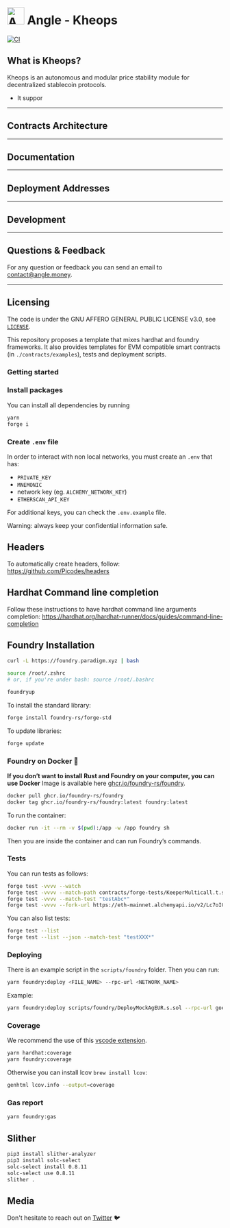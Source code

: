 # <img src="logo.svg" alt="Angle Borrowing Module" height="40px"> Angle - Kheops

[![CI](https://github.com/AngleProtocol/kheops/workflows/CI/badge.svg)](https://github.com/AngleProtocol/kheops/actions?query=workflow%3ACI)

## What is Kheops?

Kheops is an autonomous and modular price stability module for decentralized stablecoin protocols.

- It suppor

---

## Contracts Architecture

---

## Documentation

---

## Deployment Addresses

---

## Development

---

## Questions & Feedback

For any question or feedback you can send an email to [contact@angle.money](mailto:contact@angle.money).

---

## Licensing

The code is under the GNU AFFERO GENERAL PUBLIC LICENSE v3.0, see [`LICENSE`](./LICENSE).

This repository proposes a template that mixes hardhat and foundry frameworks. It also provides templates for EVM compatible smart contracts (in `./contracts/examples`), tests and deployment scripts.

### Getting started

### Install packages

You can install all dependencies by running

```bash
yarn
forge i
```

### Create `.env` file

In order to interact with non local networks, you must create an `.env` that has:

- `PRIVATE_KEY`
- `MNEMONIC`
- network key (eg. `ALCHEMY_NETWORK_KEY`)
- `ETHERSCAN_API_KEY`

For additional keys, you can check the `.env.example` file.

Warning: always keep your confidential information safe.

## Headers

To automatically create headers, follow: <https://github.com/Picodes/headers>

## Hardhat Command line completion

Follow these instructions to have hardhat command line arguments completion: <https://hardhat.org/hardhat-runner/docs/guides/command-line-completion>

## Foundry Installation

```bash
curl -L https://foundry.paradigm.xyz | bash

source /root/.zshrc
# or, if you're under bash: source /root/.bashrc

foundryup
```

To install the standard library:

```bash
forge install foundry-rs/forge-std
```

To update libraries:

```bash
forge update
```

### Foundry on Docker 🐳

**If you don’t want to install Rust and Foundry on your computer, you can use Docker**
Image is available here [ghcr.io/foundry-rs/foundry](http://ghcr.io/foundry-rs/foundry).

```bash
docker pull ghcr.io/foundry-rs/foundry
docker tag ghcr.io/foundry-rs/foundry:latest foundry:latest
```

To run the container:

```bash
docker run -it --rm -v $(pwd):/app -w /app foundry sh
```

Then you are inside the container and can run Foundry’s commands.

### Tests

You can run tests as follows:

```bash
forge test -vvvv --watch
forge test -vvvv --match-path contracts/forge-tests/KeeperMulticall.t.sol
forge test -vvvv --match-test "testAbc*"
forge test -vvvv --fork-url https://eth-mainnet.alchemyapi.io/v2/Lc7oIGYeL_QvInzI0Wiu_pOZZDEKBrdf
```

You can also list tests:

```bash
forge test --list
forge test --list --json --match-test "testXXX*"
```

### Deploying

There is an example script in the `scripts/foundry` folder. Then you can run:

```bash
yarn foundry:deploy <FILE_NAME> --rpc-url <NETWORK_NAME>
```

Example:

```bash
yarn foundry:deploy scripts/foundry/DeployMockAgEUR.s.sol --rpc-url goerli
```

### Coverage

We recommend the use of this [vscode extension](ryanluker.vscode-coverage-gutters).

```bash
yarn hardhat:coverage
yarn foundry:coverage
```

Otherwise you can install lcov `brew install lcov`:

```bash
genhtml lcov.info --output=coverage
```

### Gas report

```bash
yarn foundry:gas
```

## Slither

```bash
pip3 install slither-analyzer
pip3 install solc-select
solc-select install 0.8.11
solc-select use 0.8.11
slither .
```

## Media

Don't hesitate to reach out on [Twitter](https://twitter.com/AngleProtocol) 🐦
